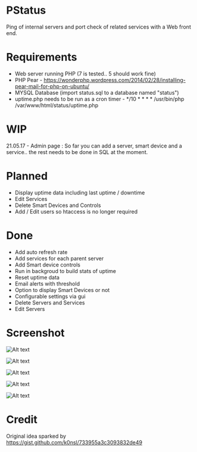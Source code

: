 # PStatus
Ping of internal servers and port check of related services with a Web front end.

# Requirements
* Web server running PHP (7 is tested.. 5 should work fine)
* PHP Pear - https://wonderphp.wordpress.com/2014/02/28/installing-pear-mail-for-php-on-ubuntu/
* MYSQL Database (import status.sql to a database named "status")
* uptime.php needs to be run as a cron timer - */10 * * * * /usr/bin/php /var/www/html/status/uptime.php

# WIP

21.05.17 - Admin page : So far you can add a server, smart device and a service.. the rest needs to be done in SQL at the moment.

# Planned
* Display uptime data including last uptime / downtime
* Edit Services
* Delete Smart Devices and Controls
* Add / Edit users so htaccess is no longer required

# Done
* Add auto refresh rate
* Add services for each parent server
* Add Smart device controls
* Run in backgroud to build stats of uptime
* Reset uptime data
* Email alerts with threshold
* Option to display Smart Devices or not
* Configurable settings via gui
* Delete Servers and Services
* Edit Servers

# Screenshot


![Alt text](/../screenshots/pstatus.png?raw=true "Main Screen")

![Alt text](/../screenshots/pstatus2.png?raw=true "Service Screen")

![Alt text](/../screenshots/pstatus3.png?raw=true "Service Screen")

![Alt text](/../screenshots/pstatus4.png?raw=true "Service Screen")

![Alt text](/../screenshots/pstatus5.png?raw=true "Service Screen")

# Credit 
Original idea sparked by https://gist.github.com/k0nsl/733955a3c3093832de49

